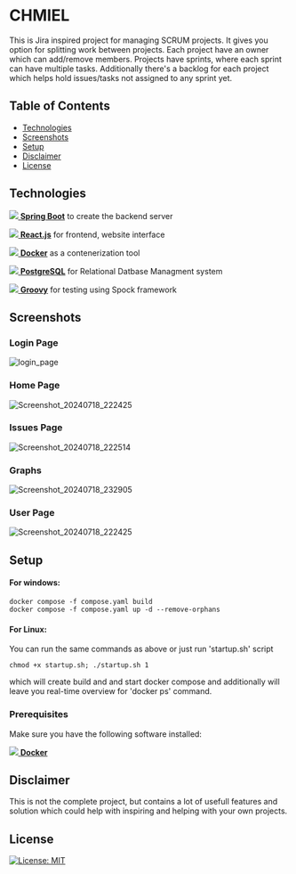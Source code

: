 #  CHMIEL

This is Jira inspired project for managing SCRUM projects. It gives you option for splitting work between projects. Each project have an owner which can add/remove members.
Projects have sprints, where each sprint can have multiple tasks. Additionally there's a backlog for each project which helps hold issues/tasks not assigned to any sprint yet.


## Table of Contents

- [Technologies](#technologies)
- [Screenshots](#screenshots)
- [Setup](#setup)
- [Disclaimer](#disclaimer)
- [License](#license)


## Technologies

[![](https://github.com/Experrior/CHMIEL/assets/73387931/ce324f52-5e64-44b6-a5f4-00264f6136bd) **Spring Boot**](https://spring.io/projects/spring-boot)
to create the backend server

[![](https://github.com/Experrior/CHMIEL/assets/73387931/520bd416-7c6a-490b-8a8d-eadb2804c3ac) **React.js**](https://react.dev/)
for frontend, website interface

[![](https://github.com/Experrior/CHMIEL/assets/73387931/f496b663-e3e5-4367-a21a-bb51e16a2883) **Docker**](https://www.docker.com/)
as a contenerization tool

[![](https://github.com/Experrior/CHMIEL/assets/73387931/e0b0f258-ca0e-42ae-896e-321afc3ad70b) **PostgreSQL**](https://www.postgresql.org/)
for Relational Datbase Managment system

[![](https://github.com/user-attachments/assets/4b7aed33-ead9-4b4d-a0c3-64c84fb2b0bf) **Groovy**](https://groovy-lang.org/)
for testing using Spock framework


## Screenshots

### Login Page

![login_page](https://github.com/user-attachments/assets/8f894510-0130-437b-bbfd-6063f4e87533)

### Home Page

![Screenshot_20240718_222425](https://github.com/user-attachments/assets/223c6c30-6702-43f5-af9a-85524a9d70f9)

### Issues Page

![Screenshot_20240718_222514](https://github.com/user-attachments/assets/fdfe5908-2eb5-41a8-8585-a6fbf991e2c2)

### Graphs

![Screenshot_20240718_232905](https://github.com/user-attachments/assets/937b3beb-bed4-473f-8b1c-78d6a273f999)

### User Page

![Screenshot_20240718_222425](https://github.com/user-attachments/assets/df1b127a-33f0-4ab5-aa77-69acadc6828b)


## Setup

#### For windows:

  ```
  docker compose -f compose.yaml build
  docker compose -f compose.yaml up -d --remove-orphans
  ```

#### For Linux:

  You can run the same commands as above or just run 'startup.sh' script
  
  ``` 
  chmod +x startup.sh; ./startup.sh 1
  ```
  
  which will create build and and start docker compose and additionally will leave you real-time overview for 'docker ps' command.

### Prerequisites

Make sure you have the following software installed:

[![](https://github.com/Experrior/CHMIEL/assets/73387931/f496b663-e3e5-4367-a21a-bb51e16a2883) **Docker**](https://www.docker.com/)


## Disclaimer

This is not the complete project, but contains a lot of usefull features and solution which could help with inspiring and helping with your own projects.


## License

[![License: MIT](https://img.shields.io/badge/License-MIT-yellow.svg)](https://opensource.org/licenses/MIT)


